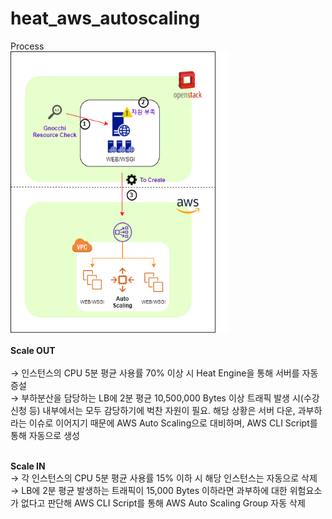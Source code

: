 # heat_aws_autoscaling
Process<br>
<img src="img/process.png" width="350px" height="450px" alt="Process"></img><br><br>
**Scale OUT**<br><br>
    → 인스턴스의 CPU 5분 평균 사용률 70% 이상 시 Heat Engine을 통해 서버를 자동 증설<br>
    → 부하분산을 담당하는 LB에 2분 평균 10,500,000 Bytes 이상 트래픽 발생 시(수강신청 등) 내부에서는 모두 감당하기에 벅찬 자원이 필요. 해당 상황은 서버 다운, 과부하라는 이슈로 이어지기 때문에 AWS Auto Scaling으로 대비하며, AWS CLI Script를 통해 자동으로 생성<br><br>

**Scale IN**<br>
    → 각 인스턴스의 CPU 5분 평균 사용률 15% 이하 시 해당 인스턴스는 자동으로 삭제<br>
    → LB에 2분 평균 발생하는 트래픽이 15,000 Bytes 이하라면 과부하에 대한 위험요소가 없다고 판단해 AWS CLI Script를 통해 AWS Auto Scaling Group 자동 삭제<br><br>